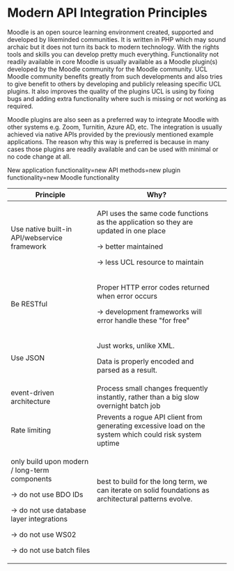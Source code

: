 # Modern API Integration Principles

Moodle is an open source learning environment created, supported and developed by likeminded communities. It is written in PHP which may sound archaic but it does not turn its back to modern technology. With the rights tools and skills you can develop pretty much everything. Functionality not readily available in core Moodle is usually available as a Moodle plugin(s) developed by the Moodle community for the Moodle community. UCL Moodle community benefits greatly from such developments and also tries to give benefit to others by developing and publicly releasing specific UCL plugins. It also improves the quality of the plugins UCL is using by fixing bugs and adding extra functionality where such is missing or not working as required.

Moodle plugins are also seen as a preferred way to integrate Moodle with other systems e.g. Zoom, Turnitin, Azure AD, etc. The integration is usually achieved via native APIs provided by the previously mentioned example applications. The reason why this way is preferred is because in many cases those plugins are readily available and can be used with minimal or no code change at all.

New application functionality=new API methods=new plugin functionality=new Moodle functionality 

<table>
<thead>
<tr class="header">
<th>Principle</th>
<th>Why?</th>
<th><br />
</th>
</tr>
</thead>
<tbody>
<tr class="odd">
<td>Use native built-in API/webservice framework </td>
<td><p>API uses the same code functions as the application so they are updated in one place</p>
<p>→ better maintained</p>
<p>→ less UCL resource to maintain</p></td>
<td><p><br />
</p></td>
</tr>
<tr class="even">
<td>Be RESTful</td>
<td><p>Proper HTTP error codes returned when error occurs</p>
<p>→ development frameworks will error handle these &quot;for free&quot;</p></td>
<td><p><br />
</p></td>
</tr>
<tr class="odd">
<td>Use JSON</td>
<td><p>Just works, unlike XML.</p>
<p>Data is properly encoded and parsed as a result.</p></td>
<td><p><br />
</p></td>
</tr>
<tr class="even">
<td>event-driven architecture</td>
<td>Process small changes frequently instantly, rather than a big slow overnight batch job</td>
<td><br />
</td>
</tr>
<tr class="odd">
<td>Rate limiting</td>
<td>Prevents a rogue API client from generating excessive load on the system which could risk system uptime</td>
<td><br />
</td>
</tr>
<tr class="even">
<td><p>only build upon modern / long-term components</p>
<p>→ do not use BDO IDs</p>
<p>→ do not use database layer integrations</p>
<p>→ do not use WS02</p>
<p>→ do not use batch files</p></td>
<td><p>best to build for the long term, we can iterate on solid foundations as architectural patterns evolve.</p>
<p><br />
</p>
<p><br />
</p></td>
<td><br />
</td>
</tr>
</tbody>
</table>


